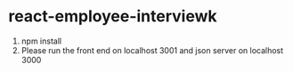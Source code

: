 # react-employee-interviewk

1. npm install
2. Please run the front end on localhost 3001 and json server on localhost 3000
